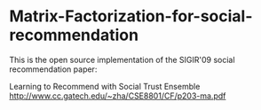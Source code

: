 # Matrix-Factorization-for-social-recommendation
This is the open source implementation of the SIGIR'09 social recommendation paper:

Learning to Recommend with Social Trust Ensemble
http://www.cc.gatech.edu/~zha/CSE8801/CF/p203-ma.pdf

